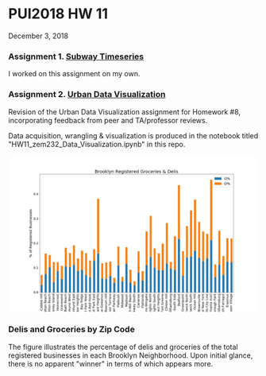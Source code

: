 # PUI2018 HW 11
December 3, 2018

### Assignment 1. [Subway Timeseries](../HW11_zem232_Part1_Subway.ipynb) 
I worked on this assignment on my own.


### Assignment 2. [Urban Data Visualization](../HW11_zem232_Data_Visualization.ipynb)

Revision of the Urban Data Visualization assignment for Homework #8, incorporating feedback from peer and TA/professor reviews. 

Data acquisition, wrangling & visualization is produced in the notebook titled "HW11_zem232_Data_Visualization.ipynb" in this repo.



![Alt text](../HW11_zem232/Groceries&Delis.jpeg)
### Delis and Groceries by Zip Code
The figure illustrates the percentage of delis and groceries of the total registered businesses in each Brooklyn Neighborhood. Upon initial glance, there is no apparent "winner" in terms of which appears more. 







